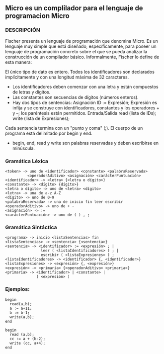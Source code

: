 ## Micro es un complilador para el lenguaje de programacion Micro

### DESCRIPCIÓN
Fischer presenta un lenguaje de programación que denomina Micro. Es un lenguaje muy simple que está diseñado,
específicamente, para poseer un lenguaje de programación concreto sobre el que se pueda analizar la construcción de un
compilador básico.
Informalmente, Fischer lo define de esta manera:

El único tipo de dato es entero.
Todos los identificadores son declarados implícitamente y con una
longitud máxima de 32 caracteres.
- Los identificadores deben comenzar con una letra y están compuestos
de letras y dígitos.
- Las constantes son secuencias de dígitos (números enteros).
- Hay dos tipos de sentencias:
Asignación
  ID := Expresión;
  Expresión es infija y se construye con identificadores,
  constantes y los operadores + y –; los paréntesis están
  permitidos.
Entrada/Salida
  read (lista de IDs);
  write (lista de Expresiones);

Cada sentencia termina con un "punto y coma" (;). El cuerpo de un
programa está delimitado por begin y end.
- begin, end, read y write son palabras reservadas y deben
escribirse en minúscula.

### Gramática Léxica
```
<token> -> uno de <identificador> <constante> <palabraReservada>
          <operadorAditivo> <asignación> <carácterPuntuación>
<identificador> -> <letra> {<letra o dígito>}
<constante> -> <dígito> {dígito>}
<letra o dígito> -> uno de <letra> <dígito>
<letra> -> una de a-z A-Z
<dígito> -> uno de 0-9
<palabraReservada> -> una de inicio fin leer escribir
<operadorAditivo> -> uno de + -
<asignación> -> :=
<carácterPuntuación> -> uno de ( ) , ;
```
### Gramática Sintáctica
```
<programa> -> inicio <listaSentencias> fin
<listaSentencias> -> <sentencia> {<sentencia>}
<sentencia> -> <identificador> := <expresión> ; |
                leer ( <listaIdentificadores> ) ; |
                escribir ( <listaExpresiones> ) ;
<listaIdentificadores> -> <identificador> {, <identificador>}
<listaExpresiones> -> <expresión> {, <expresión>}
<expresión> -> <primaria> {<operadorAditivo> <primaria>}
<primaria> -> <identificador> | <constante> |
              ( <expresión> )
```

### Ejemplos:
```
begin
  read(a,b);
  a := a+11;
  b := b-1;
  write(a,b);
end
```
```
begin
  read (a,b);
  cc := a + (b-2);
  write (cc, a+4);
end
```
